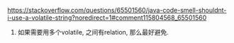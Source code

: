 https://stackoverflow.com/questions/65501560/java-code-smell-shouldnt-i-use-a-volatile-string?noredirect=1#comment115804568_65501560


1. 如果需要用多个volatile, 之间有relation, 那么最好避免.

